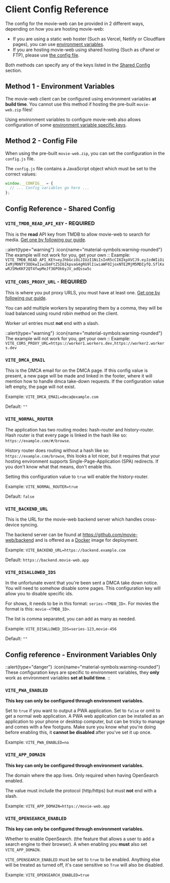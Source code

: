 # Client Config Reference

The config for the movie-web can be provided in 2 different ways, depending on how you are hosting movie-web:
- If you are using a static web hoster (Such as Vercel, Netlify or Cloudflare pages), you can use [environment variables](#method-1-environment-variables).
- If you are hosting movie-web using shared hosting (Such as cPanel or FTP), please use [the config file](#method-2-config-file).

Both methods can specify any of the keys listed in the [Shared Config](#config-reference-shared-config) section.

## Method 1 - Environment Variables
The movie-web client can be configured using environment variables **at build time**. You cannot use this method if hosting the pre-built `movie-web.zip` files!

Using environment variables to configure movie-web also allows configuration of some [environment variable specific keys](#config-reference-environment-variables-only).

## Method 2 - Config File
When using the pre-built `movie-web.zip`, you can set the configuration in the `config.js` file. 

The `config.js` file contains a JavaScript object which must be set to the correct values:
```js
window.__CONFIG__ = {
  // ... Config variables go here ...
};
```

## Config Reference - Shared Config

### `VITE_TMDB_READ_API_KEY` - REQUIRED

This is the **read** API key from TMDB to allow movie-web to search for media. [Get one by following our guide](/self-hosting/client#tmdb-api-key).

::alert{type="warning"}
:icon{name="material-symbols:warning-rounded"} The example will not work for you, get your own
::
Example: <code style="overflow-wrap: anywhere">VITE_TMDB_READ_API_KEY=eyJhbGciOiJIUzI1NiIsInR5cCI6IkpXVCJ9.eyJzdWIiOiIxMjM0NTY3ODkwIiwibmFtZSI6IkpvaG4gRG9lIiwiaWF0IjoxNTE2MjM5MDIyfQ.SflKxwRJSMeKKF2QT4fwpMeJf36POk6yJV_adQssw5c</code>

### `VITE_CORS_PROXY_URL` - REQUIRED

This is where you put proxy URLS, you must have at least one. [Get one by following our guide](/self-hosting/proxy#cloudflare-workers).

You can add multiple workers by separating them by a comma, they will be load balanced using round robin method on the client.

Worker url entries must **not** end with a slash.

::alert{type="warning"}
:icon{name="material-symbols:warning-rounded"} The example will not work for you, get your own
::
Example: `VITE_CORS_PROXY_URL=https://worker1.workers.dev,https://worker2.workers.dev`

### `VITE_DMCA_EMAIL`

This is the DMCA email for on the DMCA page. If this config value is present, a new page will be made and linked in the footer, where it will mention how to handle dmca take-down requests. If the configuration value left empty, the page will not exist.

Example: `VITE_DMCA_EMAIL=dmca@example.com`

Default: `""`

### `VITE_NORMAL_ROUTER`

The application has two routing modes: hash-router and history-router.
Hash router is that every page is linked in the hash like so: `https://example.com/#/browse`.

History router does routing without a hash like so: `https://example.com/browse`, this looks a lot nicer, but it requires that your hosting environment supports Single-Page-Application (SPA) redirects. If you don't know what that means, don't enable this.

Setting this configuration value to `true` will enable the history-router.

Example: `VITE_NORMAL_ROUTER=true`

Default: `false`

### `VITE_BACKEND_URL`
This is the URL for the movie-web backend server which handles cross-device syncing.

The backend server can be found at https://github.com/movie-web/backend and is offered as a [Docker](https://docs.docker.com/get-started/overview/) image for deployment.

Example: `VITE_BACKEND_URL=https://backend.example.com`

Default: `https://backend.movie-web.app`

### `VITE_DISALLOWED_IDS`

In the unfortunate event that you're been sent a DMCA take down notice. You will need to somehow disable some pages. This configuration key will allow you to disable specific ids.

For shows, it needs to be in this format: `series-<TMDB_ID>`. For movies the format is this: `movie-<TMDB_ID>`.

The list is comma separated, you can add as many as needed.

Example: `VITE_DISALLOWED_IDS=series-123,movie-456`

Default: `""`

## Config reference - Environment Variables Only
::alert{type="danger"}
:icon{name="material-symbols:warning-rounded"} These configuration keys are specific to environment variables, they **only** work as environment variables **set at build time**.
::


### `VITE_PWA_ENABLED`
**This key can only be configured through environment variables.**

Set to `true` if you want to output a PWA application. Set to `false` or omit to get a normal web application.
A PWA web application can be installed as an application to your phone or desktop computer, but can be tricky to manage and comes with a few footguns.
Make sure you know what you're doing before enabling this, it **cannot be disabled** after you've set it up once.

Example: `VITE_PWA_ENABLED=no`

### `VITE_APP_DOMAIN`
**This key can only be configured through environment variables.**

The domain where the app lives. Only required when having OpenSearch enabled.

The value must include the protocol (http/https) but must **not** end with a slash.

Example: `VITE_APP_DOMAIN=https://movie-web.app`

### `VITE_OPENSEARCH_ENABLED`
**This key can only be configured through environment variables.**

Whether to enable OpenSearch. (the feature that allows a user to add a search engine to their browser). A
when enabling you **must** also set `VITE_APP_DOMAIN`.

`VITE_OPENSEARCH_ENABLED` must be set to `true` to be enabled. Anything else will be treated as turned off, it's case sensitive so `True` will also be disabled.

Example: `VITE_OPENSEARCH_ENABLED=true`
